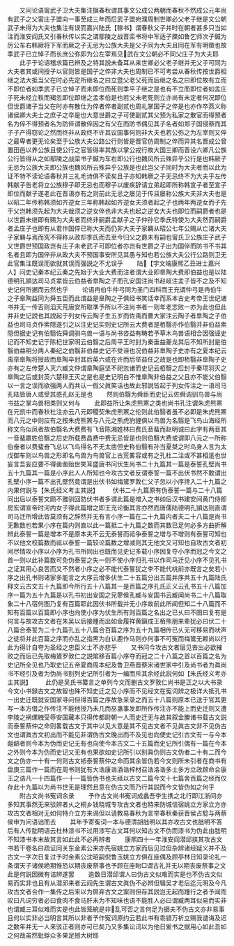 <!-- { "loadSidebar": true } -->
　　又问论语甯武子卫大夫集注据春秋谓其事文公成公两朝而春秋不然成公元年尚有武子之父甯庄子盟向一事至成三年而后武子盟宛濮周制世卿必父老子继是文公朝武子未得为大夫也集注有误而嘉兴陆氏【稼书】谓春秋父子并时在朝者甚多只当如注而淮安阎氏又引春秋传以实之谓鄢陵之战晋栾书将中军适子黡如鲁乞师次子鍼为厉公车右韩厥将下军而厥之子无忌为公族大夫是父子同为大夫且同在军有明徴也故季武子已立悼子而长庶公弥即为公左宰焉见武在文公朝必不同父庄子为大夫耶
　　此子于论语稽求篇已辨及之特其説未备耳从来世卿必父老子继并无父子可同为大夫者其或间授子以官则皆是国子之倅非大夫也周制已不可考尝从春秋传按世爵相继之法大抵当父在时必先定所继名之曰立暨父老父死而后继之名之曰即位故有立而不即位者如季武子已立悼子而未即位而死则季平子继之是也有不立而即位者如孟庄子死未经立秩而羯忽即位即继之孟孝伯是也若父未老死则立亦尚有未定者何况即位但世爵诸子当父在时亦有散仕为倅者倅者副贰也周礼掌国子之倅是也亦作卒燕义称诸侯卿大夫士之庶子之卒是也大意世爵之子可使副贰其父预为私家之散官而得预者名为倅不得预者名为防倅谓散倅因之有父在而防书偶见其子名者如郑子国侵蔡而其子子产得窃论之然而终非从政终不许其议国事何则非大夫也若公弥之为左宰则又倅之最卑者更无论矣至于公族大夫公路公行则皆是晋官仿周制之倅而异其名晋成公曾置田邑以养公族且使公行之官皆得率其族以掌公戎行故大国三卿而晋设六卿凡公族公行皆得从之如鄢陵之战栾书子鍼为车右即公行也魏风所云殊异乎公行是也韩厥子无忌为公族大夫即公族也魏风所云殊异乎公族是也此岂父子同时为大夫者而以此为证不特不读论语春秋并三礼毛诗俱不读矣且子亦知韩厥之子无忌终不为大夫乎左传韩献子告老将立公族穆子即无忌也而穆子以废疾辞请立弟起即所称韩宣子者至宣子即位而献子遂老此在晋语亦有之则前此无忌之屡见于传且屡称公族大夫非大夫也是以昭二年传称韩须如齐逆女三年称韩起如齐逆女夫须者起之子也两年两逆女而子先于父岂韩须先起为大夫哉须之逆女倅也非大夫也起之逆女大夫也即位而嗣爵者也是以世爵未继即有赐为大夫者而终非嗣爵孟献子之子仲孙它季氏特使为大夫然而嗣爵者孟庄子也即有从君作国倅已称大夫而仍非大夫子家羇从昭公七年公赐从亡诸大夫子家羇与焉而究不得称从政却季氏而去至今归父之爵未有嗣也甯氏卫公族庄子武子又世爵世预国政岂有庄子未老武子可即位者亦岂有世爵之子出为国倅而防书不书其名者且即为国倅非从政大夫不预国事安所见其愚与知也若公族大夫公行公路则卫无此官集注既误而欲就其误而强説之不尤误乎
　　陆【字文端康熈乙丑进士嘉兴人】问史记秦本纪云秦之先始于大业大费而注者谓大业即臯陶大费即伯益也是以陆德明孔頴达司马贞辈皆云伯益者臯陶之子而孔安国注尚书赵岐注孟子皆不之及不知史记何所据而云然也乎
　　论语冉伯牛仲弓同为圣门四科而王充谓仲弓是冉伯牛之子臯陶益同为舜五臣而此谓益是臯陶之子俱经书笑话幸而系本古史考帝王世纪诸书并无一传否则滔天荒唐安所取凖予所以不注尚书者一则年老志败一亦为此也但此并非史记説也其説起于列女传云陶子生五岁而佐禹而曹大家注云陶子者臯陶之子伯益也司马贞作索隠遂引之以注史记实则史记所云大费者是栢翳亦作伯翳并非伯益索隠但据史记有伯翳佐舜调驯鸟兽一语与尚书咨益有畴若予草木鸟兽语相合因强诬史记而不知史记于陈杞世家明云伯翳之后周平王时封为秦垂益夔龙其后不知所封是伯翳伯益明分两人秦纪之伯翳非伯益史记不受诬也况伯益非臯陶子史亦有之夏本纪云禹举臯陶将授政而臯陶卒封其后英六或在许而后举益任之政是也即栢翳非臯陶子史亦有之左传楚人灭六臧文仲谓臯陶庭坚不祀忽诸而史记云栢翳之后封于秦项羽灭之臯陶之后或封英六楚穆王灭之是也是史记明白不惟臯陶非伯益之父且亦不能父伯翳以一言之误而欲强两人而共认一假父眞笑话也故此邪説皆起于列女传注之一语司马孔陆皆唐人或受其惑孔赵无是也
　　然则伯翳为舜臣而史记云佐舜调驯鸟兽与尚书益之掌鸟兽相类则又何与
　　此即益所让朱虎熊罴之类也尚书孔注谓朱虎熊罴在元凯中而春秋杜注亦云八元即稷契朱虎熊罴之伦则此伯翳者虽不必即是朱虎熊罴而八元之中则应有之按朱虎熊罴与八元之熊虎豹貍俱以鸟兽为名翳是飞鸟山海经所称文鸟似凤者故伯翳名大费费有飞音陈湘姓林曰费氏音蜚而赵明诚曰此字有两音其一音蜚嬴姓伯翳之后史所载费昌费中费无忌皆是也则伯翳大费或谓即八元之一所称伯奋者以费蜚奋飞总以飞鸟得名不无太凿但史称伯翳有孙当夏桀之时鸟身人言为太戊御车则以鸟兽之形即名鸟兽为鸟兽官上古荒畧容或有之孔杜二注或不甚相逺也世妄言吾妄应要不得凿凿贻世笑耳盛唐书问伏生尚书二十九篇其一篇是泰誓孔壁尚书五十九篇其一篇是小序此人人所知也今攻古文者反谓泰誓一篇不出伏书然不敢谓出孔壁小序一篇不出孔壁然竟谓是出伏书如梅鷟罗敦仁父子忽以小序搀入二十九篇之内果何説与【朱氏经义考主其説】
　　伏书二十九篇原有伪泰誓一篇与二十八篇同出后以泰誓文颇不雅驯回防伏书者多谓此篇是增入之书如后汉书建安间黄门侍郎房宏谓宣帝时河内女子得此篇增之即王充论衡其言亦然而唐儒陆德明孔頴达则直谓司马迁所增此皆莫须有之辞然并无有言小序一篇在二十九篇内者夫二十八篇是尚书无歉数也若果小序在篇内则直以此一篇抵二十九篇之数而其数已足何必多方曲折解辨此泰誓一篇是增本不是原本夫不云无泰誓而祗争泰誓之增与不增则有泰誓可知也不以他文校篇数而祗以泰誓一篇较论篇数之增减则其无他文又可知也自攻古文者初间尽情攻小序以小序为孔书所同出也既而见史记多载小序因复夺小序而冠之今文之首一则以此补篇数可免伪泰誓之失一则不使小序归孔书以作司马迁见小序不见孔书之证其用心良苦而又不然者小序之必不能代泰誓犹之李不能代桃前亦既言之矣若小序之出孔书则诸家多能言之大序云增多伏生二十五篇分出五篇并序共五十九篇陆氏释文云古文五十九篇即今所行五十八篇其一是百篇之序孔氏正义云孔书五十八篇加序一篇为五十九篇是以孔书初出安国之兄蓼侯孔臧与安国书云臧闻尚书二十八篇取象二十八宿何图乃复有百篇耶此因伏书所载并无小序故前此所闻但知二十八篇而不知有百篇以百篇即小序也向使小序为伏生所有则百篇之名出之已乆曰不图曰复有是何言与故攻古文者在朱吴以后接踵而出如金履祥黄鎭成王栢熊朋来辈犹必曰伏二十八篇合泰誓为二十九篇孔五十八篇合百篇之序为五十九篇相传已乆无可移易而吠声之徒将并此百篇之序而亦乱之指黑为白认鹿作马则亦何事不可寃而梅鷟无赖尚以行此为得计自夸为圣经之忠臣义士不亦悲乎
　　又书问今攻古文者层见沓出必欲摧败之而后已先取梅鷟罗敦仁之説隂移百篇小序夺而冠之二十八篇之首以百篇之名为史记所全见也乃取史记五帝夏商周本纪及鲁卫燕晋蔡宋诸世家中引及尚书者为眞尚书不经引及者为伪尚书别列史记所引者为一编而斥其余经此説何如【朱氏经义考亦主其説】
　　此仍是吴氏书纂言之单列今文而删古文罗敦仁尚书是正之以大书录今文小书録古文之故智也殊不知史迁之见小序而不见经文在寃词辨之极详大抵孔书一出史迁既就安国家寻问但得百篇之序故急采录之而五十八篇则原本已送于官其更写一本方借之作传注不能他授乃未几而巫蛊事发即所作传注亦不能上而史迁则又遭李陵之祸缧絏受辱安国藏本只得传都尉朝一人而史迁无与故其叙金縢诸书载古文説而泰誓蔡仲之命则畧载古文于其中以见大意是其不见古文者不见眞古文非不见伪古文也谓眞古文初出而不能见非谓伪古文晚出而不及见也向使史记引古文有一与今本龃龉者则今本为伪而史记无有也向使今本古文二十五篇而史记所引偶有一篇在今本之外则今本为伪而史记又无有也果欲如史记所引以别眞伪则古文伪者二十有二而今文之伪亦一十有一何则古文袛泰誓蔡仲之命而其余皆伪若今文则所未引者在商书有盘庚三篇作一篇而在周书则犹有大诰康诰酒诰梓材召诰洛诰多士多方立政顾命合康王之诰凡一十四篇作一十一篇皆伪书也夫祗以古文二篇今文十七篇舍百篇之经而仅存此十九篇以为尚书世无是理然且意在伪古文而乃行其説而今文皆伪如之何乎
　　附古文尚书寃词余录
　　予作古文尚书寃词成蠡吾李生携之北行即江浙间亦多知其事然无来驳辨者乆之桐乡钱晓城专攻古文者也特来防城信宿姚立方家立方亦攻古文者相对无如何特介立方来谒但以请教易春秋为言举春秋秦获晋侯占騐与两蔡侯申为问语诎而去
　　其年予寄寃词一本与德清胡朏明以其亦攻古文也朏明不答后有人传朏明语云杜林漆书不过用漆写古文耳何以知古文不伪而漆书为伪此由朏明不知漆书本末故其言如此此不必再辨者
　　康熈四十一年淮安阎潜邱挟其攻古文书若干卷名曰疏证同关东金素公来亦先宿姚立方家而后见过但杂辨诸经疑义并不及古文一字次日复过予时金素公沈昭嗣倪鲁玉姚立方俱在座偶及顾亭林日知录论礼一条谓天子诸侯絶期惟恐以期丧废祭事也予顾在座眙□谓古礼并无以期丧废祭事之文此是何説因微有诘辨遂罢
　　逾数日潜邱谓人曰伪古文似难而实是也不伪古文似易而实非也且有从潜邱来者云阎先生谓古文眞伪不必辨但辑吴才老后迄元明及今凡攻古文者合作一集传之后来以为屏弃古文之案则但存其説岂无起而踵行之者予闻而叹曰凡词穷者必曰食肉不食马肝未为不知味也语不能胜人必曰谓臧两耳似易而实非也谓臧三耳似难而实是也此皆笼綂是非乱可否之言何足为据夫不伪古文亦非易事且何以实非必当明言其所以非者予作寃词原约云若此书有乖错万祈立赐我谴诲及迟之数年并无一人来驳正者则亦可已矣乃又多集讼词以为他日爰书之据用心如此吾如之何哉虽然蚍蜉众多果足撼大树耶
